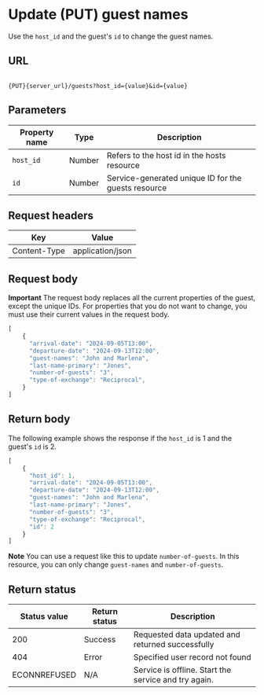 # Update (PUT) guest names

Use the `host_id` and the guest's `id` to change the guest names.

## URL

```shell

{PUT}{server_url}/guests?host_id={value}&id={value}

```

## Parameters

| Property name | Type | Description |
| ------------- | ----------- | ----------- |
| `host_id` | Number | Refers to the host id in the hosts resource |
| `id` | Number | Service-generated unique ID for the guests resource |

## Request headers

| Key | Value |
|---|---|
| Content-Type | application/json |

## Request body

**Important** The request body replaces all the current properties of the guest, except the unique IDs. For properties that you do not want to change, you must use their current values in the request body.

```js
[
    {
      "arrival-date": "2024-09-05T13:00",
      "departure-date": "2024-09-13T12:00", 
      "guest-names": "John and Marlena",
      "last-name-primary": "Jones",
      "number-of-guests": "3",
      "type-of-exchange": "Reciprocal",  
    }
]
```

## Return body

The following example shows the response if the `host_id` is 1 and the guest's `id` is 2.

```js
[
    {
      "host_id": 1,
      "arrival-date": "2024-09-05T13:00",
      "departure-date": "2024-09-13T12:00", 
      "guest-names": "John and Marlena",
      "last-name-primary": "Jones",
      "number-of-guests": "3",
      "type-of-exchange": "Reciprocal",  
      "id": 2
    }
]
```

**Note** You can use a request like this to update `number-of-guests`. In this resource, you can only change `guest-names` and `number-of-guests`.

## Return status

| Status value | Return status | Description |
| ------------- | ----------- | ----------- |
| 200 | Success | Requested data updated and returned successfully |
| 404 | Error | Specified user record not found |
| ECONNREFUSED | N/A | Service is offline. Start the service and try again. |
